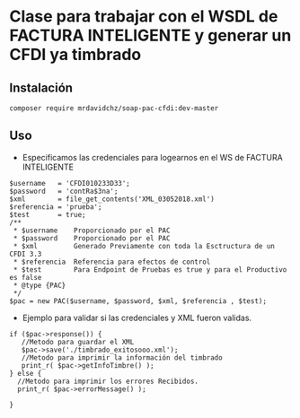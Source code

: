 # Clase para trabajar con el WSDL de FACTURA INTELIGENTE y generar un CFDI ya timbrado

## Instalación

```
composer require mrdavidchz/soap-pac-cfdi:dev-master
```
## Uso
- Especificamos las credenciales para logearnos en el WS de FACTURA INTELIGENTE
```
$username   = 'CFDI010233D33';
$password   = 'contRa$3na';
$xml        = file_get_contents('XML_03052018.xml')
$referencia = 'prueba';
$test       = true;
/**
 * $username    Proporcionado por el PAC
 * $password    Proporcionado por el PAC
 * $xml         Generado Previamente con toda la Esctructura de un CFDI 3.3
 * $referencia  Referencia para efectos de control
 * $test        Para Endpoint de Pruebas es true y para el Productivo es false
 * @type {PAC}
 */
$pac = new PAC($username, $password, $xml, $referencia , $test);
```
- Ejemplo para validar si las credenciales y XML fueron validas.
```
if ($pac->response()) {
   //Metodo para guardar el XML
   $pac->save('./timbrado_exitosooo.xml');
   //Metodo para imprimir la información del timbrado
   print_r( $pac->getInfoTimbre() );
} else {
  //Metodo para imprimir los errores Recibidos.
  print_r( $pac->errorMessage() );

}
```
